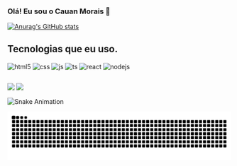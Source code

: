 ### Olá! Eu sou o Cauan Morais 👋


  [![Anurag's GitHub stats](https://github-readme-stats.vercel.app/api?username=cauanmorais&show_icons=true&theme=dracula)](https://github.com/anuraghazra/github-readme-stats)
</div>

 ##  Tecnologias que eu uso.
<div style="display: inline_block">
  <img align="center" alt="html5" src="https://img.shields.io/badge/HTML5-E34F26?style=for-the-badge&logo=html5&logoColor=white" />
  <img align="center" alt="css" src="https://img.shields.io/badge/CSS3-1572B6?style=for-the-badge&logo=css3&logoColor=white" />
  <img align="center" alt="js" src="https://img.shields.io/badge/JavaScript-F7DF1E?style=for-the-badge&logo=javascript&logoColor=black" />
  <img align="center" alt="ts" src="https://img.shields.io/badge/TypeScript-007ACC?style=for-the-badge&logo=typescript&logoColor=white" />
  <img align="center" alt="react" src="https://img.shields.io/badge/React-20232A?style=for-the-badge&logo=react&logoColor=61DAFB" />
  <img align="center" alt="nodejs" src="https://img.shields.io/badge/Python-43853D?style=for-the-badge&logo=python&logoColor=white" />
</div>
     
##
<div> 
  <a href = "mailto:cauandejesus329@gmail.com"><img src="https://img.shields.io/badge/-Gmail-%23333?style=for-the-badge&logo=gmail&logoColor=white" target="_blank"></a>
  <a href="https://www.linkedin.com/in/cauan-morais-5a27a4207/" target="_blank"><img src="https://img.shields.io/badge/-LinkedIn-%230077B5?style=for-the-badge&logo=linkedin&logoColor=white" target="_blank"></a> 
</div> 

![Snake Animation](https://github.com/cauanmorais)

<picture>
  <source media="(prefers-color-scheme: dark)" srcset="https://raw.githubusercontent.com/cauanmorais/cauanmorais/output/github-contribution-grid-snake-dark.svg">
  <source media="(prefers-color-scheme: light)" srcset="https://raw.githubusercontent.com/cauanmorais/cauanmorais/output/github-contribution-grid-snake.svg">
  <img alt="github contribution grid snake animation" src="https://raw.githubusercontent.com/cauanmorais/cauanmorais/output/github-contribution-grid-snake.svg">
</picture>


 
